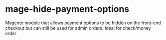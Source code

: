 # mage-hide-payment-options
Magento module that allows payment options to be hidden on the front-end checkout but can still be used for admin orders. Ideal for check/money order
